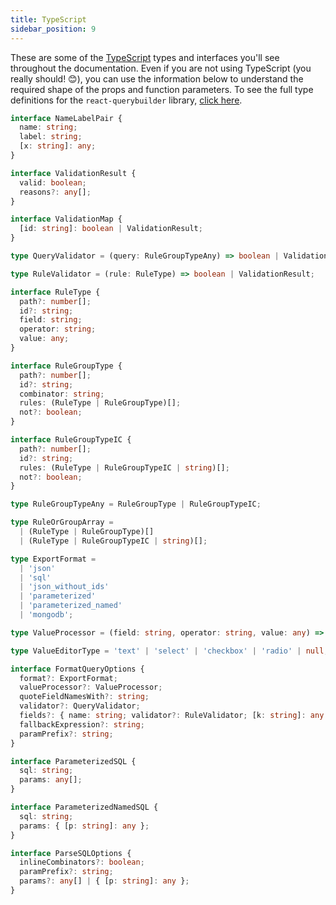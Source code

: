 ```yaml
---
title: TypeScript
sidebar_position: 9
---
```


These are some of the [TypeScript](https://www.typescriptlang.org/) types and interfaces you'll see throughout the documentation. Even if you are not using TypeScript (you really should! 😊), you can use the information below to understand the required shape of the props and function parameters. To see the full type definitions for the `react-querybuilder` library, [click here](https://github.com/react-querybuilder/react-querybuilder/blob/master/src/types.ts).

```ts
interface NameLabelPair {
  name: string;
  label: string;
  [x: string]: any;
}

interface ValidationResult {
  valid: boolean;
  reasons?: any[];
}

interface ValidationMap {
  [id: string]: boolean | ValidationResult;
}

type QueryValidator = (query: RuleGroupTypeAny) => boolean | ValidationMap;

type RuleValidator = (rule: RuleType) => boolean | ValidationResult;

interface RuleType {
  path?: number[];
  id?: string;
  field: string;
  operator: string;
  value: any;
}

interface RuleGroupType {
  path?: number[];
  id?: string;
  combinator: string;
  rules: (RuleType | RuleGroupType)[];
  not?: boolean;
}

interface RuleGroupTypeIC {
  path?: number[];
  id?: string;
  rules: (RuleType | RuleGroupTypeIC | string)[];
  not?: boolean;
}

type RuleGroupTypeAny = RuleGroupType | RuleGroupTypeIC;

type RuleOrGroupArray =
  | (RuleType | RuleGroupType)[]
  | (RuleType | RuleGroupTypeIC | string)[];

type ExportFormat =
  | 'json'
  | 'sql'
  | 'json_without_ids'
  | 'parameterized'
  | 'parameterized_named'
  | 'mongodb';

type ValueProcessor = (field: string, operator: string, value: any) => string;

type ValueEditorType = 'text' | 'select' | 'checkbox' | 'radio' | null;

interface FormatQueryOptions {
  format?: ExportFormat;
  valueProcessor?: ValueProcessor;
  quoteFieldNamesWith?: string;
  validator?: QueryValidator;
  fields?: { name: string; validator?: RuleValidator; [k: string]: any }[];
  fallbackExpression?: string;
  paramPrefix?: string;
}

interface ParameterizedSQL {
  sql: string;
  params: any[];
}

interface ParameterizedNamedSQL {
  sql: string;
  params: { [p: string]: any };
}

interface ParseSQLOptions {
  inlineCombinators?: boolean;
  paramPrefix?: string;
  params?: any[] | { [p: string]: any };
}
```
